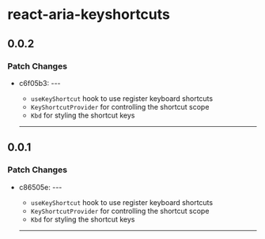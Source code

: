 # react-aria-keyshortcuts

## 0.0.2

### Patch Changes

- c6f05b3: ---

  - `useKeyShortcut` hook to use register keyboard shortcuts
  - `KeyShortcutProvider` for controlling the shortcut scope
  - `Kbd` for styling the shortcut keys

  ***

## 0.0.1

### Patch Changes

- c86505e: ---

  - `useKeyShortcut` hook to use register keyboard shortcuts
  - `KeyShortcutProvider` for controlling the shortcut scope
  - `Kbd` for styling the shortcut keys

  ***
